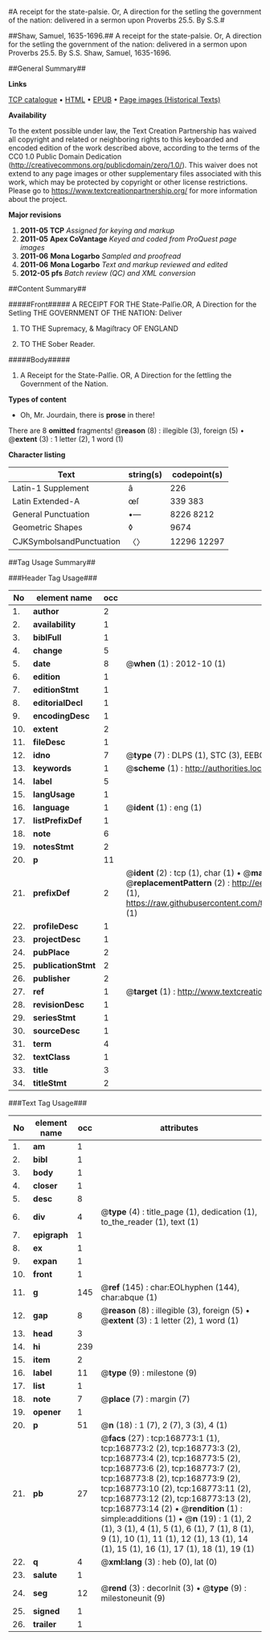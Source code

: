 #A receipt for the state-palsie. Or, A direction for the setling the government of the nation: delivered in a sermon upon Proverbs 25.5. By S.S.#

##Shaw, Samuel, 1635-1696.##
A receipt for the state-palsie. Or, A direction for the setling the government of the nation: delivered in a sermon upon Proverbs 25.5. By S.S.
Shaw, Samuel, 1635-1696.

##General Summary##

**Links**

[TCP catalogue](http://www.ota.ox.ac.uk/tcp/)  • 
[HTML](http://tei.it.ox.ac.uk/tcp/Texts-HTML/free/A93/A93057.html)  • 
[EPUB](http://tei.it.ox.ac.uk/tcp/Texts-EPUB/free/A93/A93057.epub) • 
[Page images (Historical Texts)](https://historicaltexts.jisc.ac.uk/eebo-99867149e)

**Availability**

To the extent possible under law, the Text Creation Partnership has waived all copyright and related or neighboring rights to this keyboarded and encoded edition of the work described above, according to the terms of the CC0 1.0 Public Domain Dedication (http://creativecommons.org/publicdomain/zero/1.0/). This waiver does not extend to any page images or other supplementary files associated with this work, which may be protected by copyright or other license restrictions. Please go to https://www.textcreationpartnership.org/ for more information about the project.

**Major revisions**

1. __2011-05__ __TCP__ *Assigned for keying and markup*
1. __2011-05__ __Apex CoVantage__ *Keyed and coded from ProQuest page images*
1. __2011-06__ __Mona Logarbo__ *Sampled and proofread*
1. __2011-06__ __Mona Logarbo__ *Text and markup reviewed and edited*
1. __2012-05__ __pfs__ *Batch review (QC) and XML conversion*

##Content Summary##

#####Front#####
A RECEIPT FOR THE State-Palſie.OR, A Direction for the Setling THE GOVERNMENT OF THE NATION: Deliver
1. TO THE Supremacy, & Magiſtracy OF ENGLAND

1. TO THE Sober Reader.

#####Body#####

1. A Receipt for the State-Palſie. OR, A Direction for the ſettling the Government of the Nation.

**Types of content**

  * Oh, Mr. Jourdain, there is **prose** in there!

There are 8 **omitted** fragments! 
 @__reason__ (8) : illegible (3), foreign (5)  •  @__extent__ (3) : 1 letter (2), 1 word (1)

**Character listing**


|Text|string(s)|codepoint(s)|
|---|---|---|
|Latin-1 Supplement|â|226|
|Latin Extended-A|œſ|339 383|
|General Punctuation|•—|8226 8212|
|Geometric Shapes|◊|9674|
|CJKSymbolsandPunctuation|〈〉|12296 12297|

##Tag Usage Summary##

###Header Tag Usage###

|No|element name|occ|attributes|
|---|---|---|---|
|1.|__author__|2||
|2.|__availability__|1||
|3.|__biblFull__|1||
|4.|__change__|5||
|5.|__date__|8| @__when__ (1) : 2012-10 (1)|
|6.|__edition__|1||
|7.|__editionStmt__|1||
|8.|__editorialDecl__|1||
|9.|__encodingDesc__|1||
|10.|__extent__|2||
|11.|__fileDesc__|1||
|12.|__idno__|7| @__type__ (7) : DLPS (1), STC (3), EEBO-CITATION (1), PROQUEST (1), VID (1)|
|13.|__keywords__|1| @__scheme__ (1) : http://authorities.loc.gov/ (1)|
|14.|__label__|5||
|15.|__langUsage__|1||
|16.|__language__|1| @__ident__ (1) : eng (1)|
|17.|__listPrefixDef__|1||
|18.|__note__|6||
|19.|__notesStmt__|2||
|20.|__p__|11||
|21.|__prefixDef__|2| @__ident__ (2) : tcp (1), char (1)  •  @__matchPattern__ (2) : ([0-9\-]+):([0-9IVX]+) (1), (.+) (1)  •  @__replacementPattern__ (2) : http://eebo.chadwyck.com/downloadtiff?vid=$1&page=$2 (1), https://raw.githubusercontent.com/textcreationpartnership/Texts/master/tcpchars.xml#$1 (1)|
|22.|__profileDesc__|1||
|23.|__projectDesc__|1||
|24.|__pubPlace__|2||
|25.|__publicationStmt__|2||
|26.|__publisher__|2||
|27.|__ref__|1| @__target__ (1) : http://www.textcreationpartnership.org/docs/. (1)|
|28.|__revisionDesc__|1||
|29.|__seriesStmt__|1||
|30.|__sourceDesc__|1||
|31.|__term__|4||
|32.|__textClass__|1||
|33.|__title__|3||
|34.|__titleStmt__|2||


###Text Tag Usage###

|No|element name|occ|attributes|
|---|---|---|---|
|1.|__am__|1||
|2.|__bibl__|1||
|3.|__body__|1||
|4.|__closer__|1||
|5.|__desc__|8||
|6.|__div__|4| @__type__ (4) : title_page (1), dedication (1), to_the_reader (1), text (1)|
|7.|__epigraph__|1||
|8.|__ex__|1||
|9.|__expan__|1||
|10.|__front__|1||
|11.|__g__|145| @__ref__ (145) : char:EOLhyphen (144), char:abque (1)|
|12.|__gap__|8| @__reason__ (8) : illegible (3), foreign (5)  •  @__extent__ (3) : 1 letter (2), 1 word (1)|
|13.|__head__|3||
|14.|__hi__|239||
|15.|__item__|2||
|16.|__label__|11| @__type__ (9) : milestone (9)|
|17.|__list__|1||
|18.|__note__|7| @__place__ (7) : margin (7)|
|19.|__opener__|1||
|20.|__p__|51| @__n__ (18) : 1 (7), 2 (7), 3 (3), 4 (1)|
|21.|__pb__|27| @__facs__ (27) : tcp:168773:1 (1), tcp:168773:2 (2), tcp:168773:3 (2), tcp:168773:4 (2), tcp:168773:5 (2), tcp:168773:6 (2), tcp:168773:7 (2), tcp:168773:8 (2), tcp:168773:9 (2), tcp:168773:10 (2), tcp:168773:11 (2), tcp:168773:12 (2), tcp:168773:13 (2), tcp:168773:14 (2)  •  @__rendition__ (1) : simple:additions (1)  •  @__n__ (19) : 1 (1), 2 (1), 3 (1), 4 (1), 5 (1), 6 (1), 7 (1), 8 (1), 9 (1), 10 (1), 11 (1), 12 (1), 13 (1), 14 (1), 15 (1), 16 (1), 17 (1), 18 (1), 19 (1)|
|22.|__q__|4| @__xml:lang__ (3) : heb (0), lat (0)|
|23.|__salute__|1||
|24.|__seg__|12| @__rend__ (3) : decorInit (3)  •  @__type__ (9) : milestoneunit (9)|
|25.|__signed__|1||
|26.|__trailer__|1||

